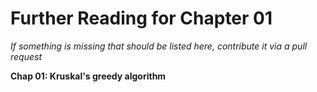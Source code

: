 # Further Reading for Chapter 01
*If something is missing that should be listed here, contribute it via a pull request*

**Chap 01: Kruskal's greedy algorithm**


